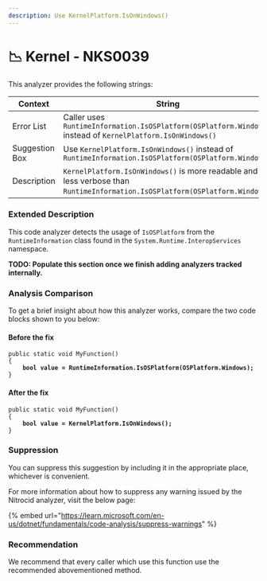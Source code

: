 ```yaml
---
description: Use KernelPlatform.IsOnWindows()
---
```


# 📉 Kernel - NKS0039

This analyzer provides the following strings:

<table><thead><tr><th width="174">Context</th><th>String</th></tr></thead><tbody><tr><td>Error List</td><td>Caller uses <code>RuntimeInformation.IsOSPlatform(OSPlatform.Windows)</code> instead of <code>KernelPlatform.IsOnWindows()</code></td></tr><tr><td>Suggestion Box</td><td>Use <code>KernelPlatform.IsOnWindows()</code> instead of <code>RuntimeInformation.IsOSPlatform(OSPlatform.Windows)</code></td></tr><tr><td>Description</td><td><code>KernelPlatform.IsOnWindows()</code> is more readable and less verbose than <code>RuntimeInformation.IsOSPlatform(OSPlatform.Windows)</code>.</td></tr></tbody></table>

### Extended Description

This code analyzer detects the usage of `IsOSPlatform` from the `RuntimeInformation` class found in the `System.Runtime.InteropServices` namespace.

**TODO: Populate this section once we finish adding analyzers tracked internally.**

### Analysis Comparison

To get a brief insight about how this analyzer works, compare the two code blocks shown to you below:

#### Before the fix

<pre class="language-csharp" data-title="Somewhere in your mod code..." data-line-numbers><code class="lang-csharp">public static void MyFunction()
{
<strong>    bool value = RuntimeInformation.IsOSPlatform(OSPlatform.Windows);
</strong>}
</code></pre>

#### After the fix

<pre class="language-csharp" data-title="Somewhere in your mod code..." data-line-numbers><code class="lang-csharp">public static void MyFunction()
{
<strong>    bool value = KernelPlatform.IsOnWindows();
</strong>}
</code></pre>

### Suppression

You can suppress this suggestion by including it in the appropriate place, whichever is convenient.

For more information about how to suppress any warning issued by the Nitrocid analyzer, visit the below page:

{% embed url="https://learn.microsoft.com/en-us/dotnet/fundamentals/code-analysis/suppress-warnings" %}

### Recommendation

We recommend that every caller which use this function use the recommended abovementioned method.
